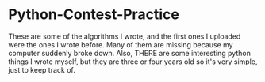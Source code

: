 # Python-Contest-Practice
These are some of the algorithms I wrote, and the first ones I uploaded were the ones I wrote before. Many of them are missing because my computer suddenly broke down. Also, THERE are some interesting python things I wrote myself, but they are three or four years old so it's very simple, just to keep track of.
